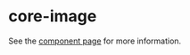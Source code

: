 core-image
==

See the [component page](http://polymer-project.org/docs/elements/core-elements.html#core-image) for more information.
